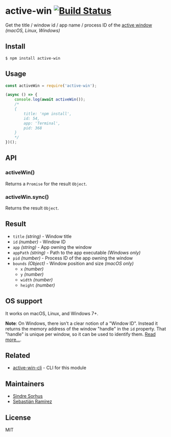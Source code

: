 # active-win [![Build Status](https://travis-ci.org/sindresorhus/active-win.svg?branch=master)](https://travis-ci.org/sindresorhus/active-win)

Get the title / window id / app name / process ID of the [active window](https://en.wikipedia.org/wiki/Active_window) *(macOS, Linux, Windows)*


## Install

```
$ npm install active-win
```


## Usage

```js
const activeWin = require('active-win');

(async () => {
	console.log(await activeWin());
	/*
	{
		title: 'npm install',
		id: 54,
		app: 'Terminal',
		pid: 368
	}
	*/
})();
```


## API

### activeWin()

Returns a `Promise` for the result `Object`.

### activeWin.sync()

Returns the result `Object`.


## Result

- `title` *(string)* - Window title
- `id` *(number)* - Window ID
- `app` *(string)* - App owning the window
- `appPath` *(string)* - Path to the app executable *(Windows only)*
- `pid` *(number)* - Process ID of the app owning the window
- `bounds` *(Object)* - Window position and size *(macOS only)*
	- `x` *(number)*
	- `y` *(number)*
	- `width` *(number)*
	- `height` *(number)*


## OS support

It works on macOS, Linux, and Windows 7+.

**Note**: On Windows, there isn't a clear notion of a "Window ID". Instead it returns the memory address of the window "handle" in the `id` property. That "handle" is unique per window, so it can be used to identify them. [Read more…](https://msdn.microsoft.com/en-us/library/windows/desktop/ms632597(v=vs.85).aspx#window_handle).


## Related

- [active-win-cli](https://github.com/sindresorhus/active-win-cli) - CLI for this module


## Maintainers

- [Sindre Sorhus](https://github.com/sindresorhus)
- [Sebastián Ramírez](https://github.com/tiangolo)


## License

MIT
